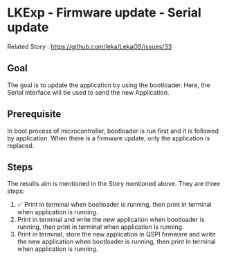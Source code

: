 # LKExp - Firmware update - Serial update

Related Story : https://github.com/leka/LekaOS/issues/33

## Goal

The goal is to update the application by using the bootloader. Here, the Serial interface will be used to send the new Application.

## Prerequisite

In boot process of microcontroller, bootloader is run first and it is followed by application. When there is a firmware update, only the application is replaced.

## Steps

The results aim is mentioned in the Story mentioned above. They are three steps:

1. ✅ Print in terminal when bootloader is running, then print in terminal when application is running.
2. Print in terminal and write the new application when bootloader is running, then print in terminal when application is running.
3. Print in terminal, store the new application in QSPI firmware and write the new application when bootloader is running, then print in terminal when application is running.
